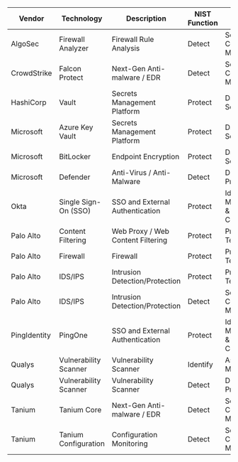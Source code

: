 | Vendor       | Technology            | Description                       | NIST Function | NIST Category                           
| ------------ | --------------------- | --------------------------------- | ------------- | --------------------------------------- |
| AlgoSec      | Firewall Analyzer     | Firewall Rule Analysis            | Detect        | Security Continuous Monitoring
| CrowdStrike  | Falcon Protect        | Next-Gen Anti-malware / EDR       | Detect        | Security Continuous Monitoring
| HashiCorp    | Vault                 | Secrets Management Platform       | Protect       | Data Security
| Microsoft    | Azure Key Vault       | Secrets Management Platform       | Protect       | Data Security
| Microsoft    | BitLocker             | Endpoint Encryption               | Protect       | Data Security
| Microsoft    | Defender              | Anti-Virus / Anti-Malware         | Detect        | Detection Processes
| Okta         | Single Sign-On (SSO)  | SSO and External Authentication   | Protect       | Identity Management & Access Control
| Palo Alto    | Content Filtering     | Web Proxy / Web Content Filtering | Protect       | Protective Technology
| Palo Alto    | Firewall              | Firewall                          | Protect       | Protective Technology
| Palo Alto    | IDS/IPS               | Intrusion Detection/Protection    | Protect       | Protective Technology
| Palo Alto    | IDS/IPS               | Intrusion Detection/Protection    | Detect        | Security Continuous Monitoring
| PingIdentity | PingOne               | SSO and External Authentication   | Protect       | Identity Management & Access Control
| Qualys       | Vulnerability Scanner | Vulnerability Scanner             | Identify      | Asset Management
| Qualys       | Vulnerability Scanner | Vulnerability Scanner             | Detect        | Detection Processes
| Tanium       | Tanium Core           | Next-Gen Anti-malware / EDR       | Detect        | Security Continuous Monitoring
| Tanium       | Tanium Configuration  | Configuration Monitoring          | Detect        | Security Continuous Monitoring
